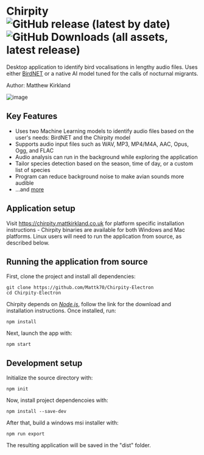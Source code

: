 # Chirpity ![GitHub release (latest by date)](https://img.shields.io/github/v/release/Mattk70/Chirpity-Electron) ![GitHub Downloads (all assets, latest release)](https://img.shields.io/github/downloads/Mattk70/Chirpity-Electron/latest/total?style=plastic&label=Downloads)




Desktop application to identify bird vocalisations in lengthy audio files. Uses either <a href="https://github.com/kahst/BirdNET-Analyzer">BirdNET</a> or a native AI model tuned for the calls of nocturnal migrants.

Author: Matthew Kirkland

![image](https://github.com/Mattk70/Chirpity-Electron/assets/61826357/96b0af44-3893-4288-8291-cf0f6db89a38)

## Key Features
- Uses two Machine Learning models to identify audio files based on the user's needs: BirdNET and the Chirpity model
- Supports audio input files such as WAV, MP3, MP4/M4A, AAC, Opus, Ogg, and FLAC
- Audio analysis can run in the background while exploring the application
- Tailor species detection based on the season, time of day, or a custom list of species 
- Program can reduce background noise to make avian sounds more audible
- ...and <a href="https://chirpity.mattkirkland.co.uk/">more</a>

## Application setup
Visit https://chirpity.mattkirkland.co.uk for platform specific installation instructions - Chirpity binaries are available for both Windows and Mac platforms. Linux users will need to run the application from source, as described below.

## Running the application from source

First, clone the project and install all dependencies:

```
git clone https://github.com/Mattk70/Chirpity-Electron
cd Chirpity-Electron
```

Chirpity depends on  <i><a href="https://nodejs.org/en/download">Node.js</a></i>, follow the link for the download and installation instructions.
Once installed, run:
```
npm install
```

Next, launch the app with:

```
npm start
```

## Development setup



Initialize the source directory with:

```
npm init
```

Now, install project dependencoies with:

```
npm install --save-dev
```

After that,  build a windows msi installer with:

```
npm run export
```

The resulting application will be saved in the "dist" folder.


